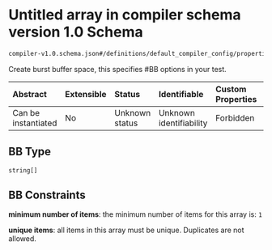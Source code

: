 # Untitled array in compiler schema version 1.0 Schema

```txt
compiler-v1.0.schema.json#/definitions/default_compiler_config/properties/BB
```

Create burst buffer space, this specifies #BB options in your test.

| Abstract            | Extensible | Status         | Identifiable            | Custom Properties | Additional Properties | Access Restrictions | Defined In                                                                            |
| :------------------ | :--------- | :------------- | :---------------------- | :---------------- | :-------------------- | :------------------ | :------------------------------------------------------------------------------------ |
| Can be instantiated | No         | Unknown status | Unknown identifiability | Forbidden         | Allowed               | none                | [compiler-v1.0.schema.json*](../out/compiler-v1.0.schema.json "open original schema") |

## BB Type

`string[]`

## BB Constraints

**minimum number of items**: the minimum number of items for this array is: `1`

**unique items**: all items in this array must be unique. Duplicates are not allowed.
